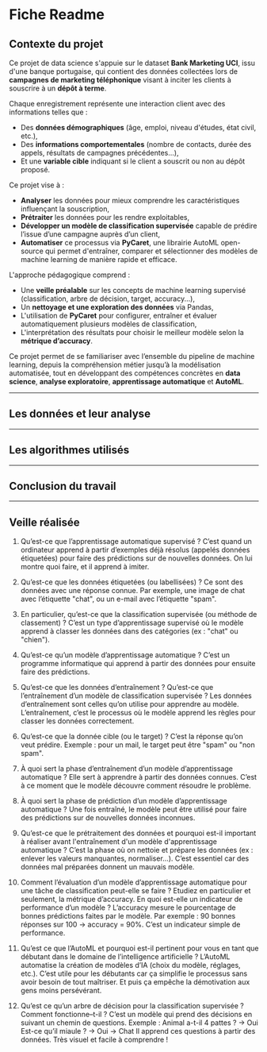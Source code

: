 # Fiche Readme

## Contexte du projet
Ce projet de data science s'appuie sur le dataset **Bank Marketing UCI**, issu d'une banque portugaise, qui contient des données collectées lors de **campagnes de marketing téléphonique** visant à inciter les clients à souscrire à un **dépôt à terme**.

Chaque enregistrement représente une interaction client avec des informations telles que :
- Des **données démographiques** (âge, emploi, niveau d'études, état civil, etc.),
- Des **informations comportementales** (nombre de contacts, durée des appels, résultats de campagnes précédentes...),
- Et une **variable cible** indiquant si le client a souscrit ou non au dépôt proposé.

Ce projet vise à :
- **Analyser** les données pour mieux comprendre les caractéristiques influençant la souscription,
- **Prétraiter** les données pour les rendre exploitables,
- **Développer un modèle de classification supervisée** capable de prédire l’issue d’une campagne auprès d’un client,
- **Automatiser** ce processus via **PyCaret**, une librairie AutoML open-source qui permet d'entraîner, comparer et sélectionner des modèles de machine learning de manière rapide et efficace.

L'approche pédagogique comprend :
- Une **veille préalable** sur les concepts de machine learning supervisé (classification, arbre de décision, target, accuracy...),
- Un **nettoyage et une exploration des données** via Pandas,
- L'utilisation de **PyCaret** pour configurer, entraîner et évaluer automatiquement plusieurs modèles de classification,
- L'interprétation des résultats pour choisir le meilleur modèle selon la **métrique d’accuracy**.

Ce projet permet de se familiariser avec l’ensemble du pipeline de machine learning, depuis la compréhension métier jusqu’à la modélisation automatisée, tout en développant des compétences concrètes en **data science**, **analyse exploratoire**, **apprentissage automatique** et **AutoML**.

---

## Les données et leur analyse

---

## Les algorithmes utilisés

---

## Conclusion du travail

---

## Veille réalisée
1) Qu’est-ce que l’apprentissage automatique supervisé ?
C’est quand un ordinateur apprend à partir d’exemples déjà résolus (appelés données étiquetées) pour faire des prédictions sur de nouvelles données. On lui montre quoi faire, et il apprend à imiter.

2) Qu’est-ce que les données étiquetées (ou labellisées) ?
Ce sont des données avec une réponse connue. Par exemple, une image de chat avec l’étiquette "chat", ou un e-mail avec l’étiquette "spam".

3) En particulier, qu’est-ce que la classification supervisée (ou méthode de classement) ?
C’est un type d’apprentissage supervisé où le modèle apprend à classer les données dans des catégories (ex : "chat" ou "chien").

4) Qu’est-ce qu’un modèle d’apprentissage automatique ?
C’est un programme informatique qui apprend à partir des données pour ensuite faire des prédictions.

5) Qu’est-ce que les données d’entraînement ? Qu’est-ce que l’entraînement d’un modèle de classification supervisée ?
Les données d’entraînement sont celles qu’on utilise pour apprendre au modèle. L’entraînement, c’est le processus où le modèle apprend les règles pour classer les données correctement.

6) Qu’est-ce que la donnée cible (ou le target) ?
C’est la réponse qu’on veut prédire. Exemple : pour un mail, le target peut être "spam" ou "non spam".

7) À quoi sert la phase d’entraînement d’un modèle d’apprentissage automatique ?
Elle sert à apprendre à partir des données connues. C’est à ce moment que le modèle découvre comment résoudre le problème.

8) À quoi sert la phase de prédiction d’un modèle d’apprentissage automatique ?
Une fois entraîné, le modèle peut être utilisé pour faire des prédictions sur de nouvelles données inconnues.

9) Qu’est-ce que le prétraitement des données et pourquoi est-il important à réaliser avant l'entraînement d'un modèle d'apprentissage automatique ?
C’est la phase où on nettoie et prépare les données (ex : enlever les valeurs manquantes, normaliser...). C’est essentiel car des données mal préparées donnent un mauvais modèle.

10) Comment l’évaluation d’un modèle d’apprentissage automatique pour une tâche de classification peut-elle se faire ? 
Etudiez en particulier et seulement, la métrique d’accuracy. En quoi est-elle un indicateur de performance d’un modèle ?
L’accuracy mesure le pourcentage de bonnes prédictions faites par le modèle.
Par exemple : 90 bonnes réponses sur 100 → accuracy = 90%.
C’est un indicateur simple de performance.

11) Qu’est ce que l’AutoML et pourquoi est-il pertinent pour vous en tant que débutant dans le domaine de l’intelligence artificielle ?
L’AutoML automatise la création de modèles d’IA (choix du modèle, réglages, etc.).
C’est utile pour les débutants car ça simplifie le processus sans avoir besoin de tout maîtriser. Et puis ça empêche la démotivation aux gens moins persévérant.

12) Qu’est ce qu’un arbre de décision pour la classification supervisée ? Comment fonctionne–t-il ?
C’est un modèle qui prend des décisions en suivant un chemin de questions.
Exemple :
Animal a-t-il 4 pattes ? → Oui
Est-ce qu’il miaule ? → Oui → Chat
Il apprend ces questions à partir des données. Très visuel et facile à comprendre !